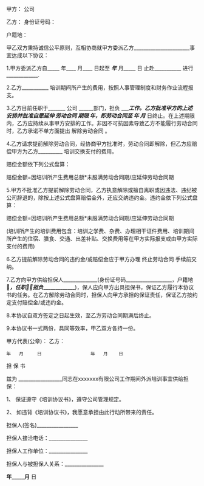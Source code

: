 
 


甲方：        公司


乙方：       身份证号码：


户籍地：


甲乙双方秉持诚信公平原则，互相协商就甲方委派乙方_______________________事宜达成以下协议：


1.甲方委派乙方自_____ 年____ 月____ 日起至 _____年_____ 月_____ 日 止赴___________ 进行 _____________.


2.乙方___________ 培训期间所产生的费用，按照人事管理制度和财务作业流程报支。


3.乙方目前任职于_______ 公司 ______部门，担负 _______工作。乙方批准甲方的上述安排并批准自愿延伸
劳动合同
期限 _______年，即劳动合同至________ 年 ______月_________ 日终止。在上述期限内，乙方应持续从事甲方安排的工作。非因不可抗因素导致乙方不能履行劳动合同时，乙方承诺不单方面提出
解除劳动合同
。


4.乙方请求提前解除劳动合同，经协商甲方批准时，劳动合同即解除，但乙方应赔偿甲方为乙方__________ 培训交换支付的费用。


赔偿金额依下列公式盘算：


赔偿金额=因培训所产生费用总额*未服满劳动合同期/应延伸劳动合同期


5.甲方不批准乙方提前解除劳动合同，乙方执意解除或擅自离职或因违法、违纪被公司辞退的，除按上述公式盘算赔偿金外，还应交纳违约金。违约金依下列公式盘算：


赔偿金额=因培训所产生费用总额*未服满劳动合同期/应延伸劳动合同期


(培训所产生的培训费用包含：培训之学费、杂费、办理相干证件费用、培训期间所产生的住宿、膳食、交通、出差补贴、交换费用等在甲方实际报支或由甲方实际支付的费用)


6.乙方提前解除劳动合同的违约金/或赔偿金应于甲方办理
终止劳动合同
手续前交纳。


7.乙方向甲方供给担保人______________(身份证号码___________________，户籍地_____________________，任职__________________，担负________________)，保人应向甲方出具担保书，保证乙方履行本协议书的任务。在乙方解除劳动合同时，担保人向甲方承担的保证责任，保证乙方按约定支付赔偿金/或违约金。


8.本协议自双方签定之日起生效，至乙方劳动合同期满后终止。


9.本协议书一式两份，具同等效率，甲乙双方各持一份。


甲方代表(公章)：               乙方：


    年   月     日                  年   月    日


担 保 书


兹为 __________________同志在xxxxxxx有限公司工作期间外派培训事宜供给担保：


1、 保证遵守《培训协议书》，遵守公司管理规定。


2、 如违背《培训协议书》，我愿意承担由此行动所带来的责任。


担保人(签名)_________________


担保人接洽电话：________________


担保人工作单位：________________


担保人与被担保人关系：________________


____年_____月____ 日
 


 

 
 
 
 
 
  


  
 

  


  


  
 
 
 
 

